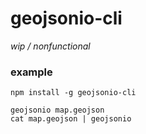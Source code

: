 # geojsonio-cli

_wip / nonfunctional_

### example

    npm install -g geojsonio-cli

```
geojsonio map.geojson
cat map.geojson | geojsonio
```
